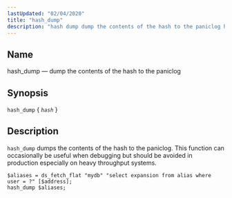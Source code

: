 ```yaml
---
lastUpdated: "02/04/2020"
title: "hash_dump"
description: "hash dump dump the contents of the hash to the paniclog hash dump hash hash dump dumps the contents of the hash to the paniclog This function can occasionally be useful when debugging but should be avoided in production especially on heavy throughput systems Example 16 108 hash dump example..."
---
```


<a name="sieve.ref.hash_dump"></a> 
## Name

hash_dump — dump the contents of the hash to the paniclog

## Synopsis

`hash_dump` { *`hash`* }

<a name="idp30889440"></a> 
## Description

`hash_dump` dumps the contents of the hash to the paniclog. This function can occasionally be useful when debugging but should be avoided in production especially on heavy throughput systems.

<a name="example.hash_dump"></a> 


```
$aliases = ds_fetch_flat "mydb" "select expansion from alias where user = ?" [$address];
hash_dump $aliases;
```